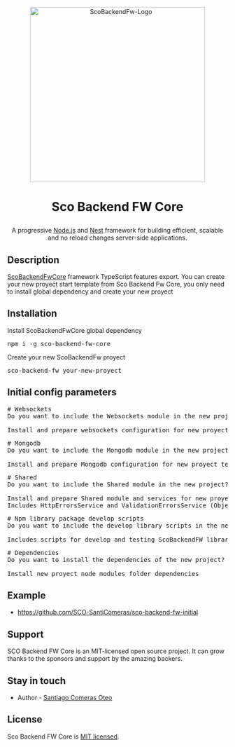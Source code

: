 <p align="center">
  <img src="https://scoapps.es/img/sco-backend-fw-logo.png" width="400" alt="ScoBackendFw-Logo" />
</p>

<h1><p align="center">Sco Backend FW Core</p></h1>

<p align="center">
  A progressive <a href="http://nodejs.org" target="_blank">Node.js</a> and <a href="http://nestjs.com" target="_blank">Nest</a> framework for building efficient, scalable and no reload changes server-side applications.
</p>

## Description

[ScoBackendFwCore](https://github.com/SCO-SantiComeras/sco-backend-fw) framework TypeScript features export. 
You can create your new proyect start template from Sco Backend Fw Core, you only need to install global dependency and create your new proyect

## Installation

Install ScoBackendFwCore global dependency
<pre>
npm i -g sco-backend-fw-core
</pre>

Create your new ScoBackendFw proyect
<pre>
sco-backend-fw your-new-proyect
</pre>

## Initial config parameters

<pre>
# Websockets
Do you want to include the Websockets module in the new project? S/N

Install and prepare websockets configuration for new proyect template
</pre>

<pre>
# Mongodb
Do you want to include the Mongodb module in the new project? S/N

Install and prepare Mongodb configuration for new proyect template
</pre>

<pre>
# Shared
Do you want to include the Shared module in the new project? S/N

Install and prepare Shared module and services for new proyect template
Includes HttpErrorsService and ValidationErrorsService (Objects and Dto)
</pre>

<pre>
# Npm library package develop scripts
Do you want to include the develop library scripts in the new project? S/N

Includes scripts for develop and testing ScoBackendFW library package, usually take N for this option
</pre>

<pre>
# Dependencies
Do you want to install the dependencies of the new project? S/N

Install new proyect node_modules folder dependencies
</pre>

## Example
- https://github.com/SCO-SantiComeras/sco-backend-fw-initial

## Support

SCO Backend FW Core is an MIT-licensed open source project. It can grow thanks to the sponsors and support by the amazing backers.

## Stay in touch

- Author - [Santiago Comeras Oteo](https://santiagocomerasoteo.es)

## License

Sco Backend FW Core is [MIT licensed](LICENSE).
